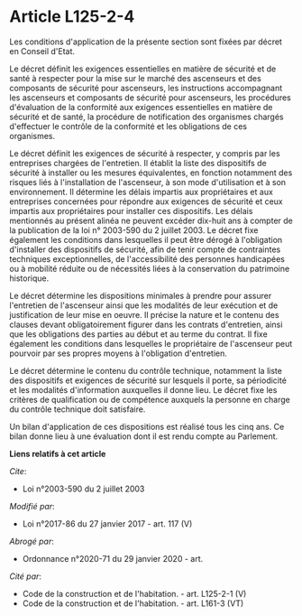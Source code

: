 # Article L125-2-4

Les conditions d'application de la présente section sont fixées par décret en Conseil d'Etat.

Le décret définit les exigences essentielles en matière de sécurité et  de santé à respecter pour la mise sur le marché des
ascenseurs et des  composants de sécurité pour ascenseurs, les instructions accompagnant  les ascenseurs et composants de
sécurité pour ascenseurs, les procédures  d'évaluation de la conformité aux exigences essentielles en matière de  sécurité et
de santé, la procédure de notification des organismes  chargés d'effectuer le contrôle de la conformité et les obligations de
ces organismes. 

Le décret définit les exigences de sécurité à respecter, y compris par les entreprises chargées de l'entretien. Il établit la
liste des dispositifs de sécurité à installer ou les mesures équivalentes, en fonction notamment des risques liés à
l'installation de l'ascenseur, à son mode d'utilisation et à son environnement. Il détermine les délais impartis aux
propriétaires et aux entreprises concernées pour répondre aux exigences de sécurité et ceux impartis aux propriétaires pour
installer ces dispositifs. Les délais mentionnés au présent alinéa ne peuvent excéder dix-huit ans à compter de la
publication de la loi n° 2003-590 du 2 juillet 2003. Le décret fixe également les conditions dans lesquelles il peut être
dérogé à l'obligation d'installer des dispositifs de sécurité, afin de tenir compte de contraintes techniques
exceptionnelles, de l'accessibilité des personnes handicapées ou à mobilité réduite ou de nécessités liées à la conservation
du patrimoine historique. 

Le décret détermine les dispositions minimales à prendre pour assurer l'entretien de l'ascenseur ainsi que les modalités de
leur exécution et de justification de leur mise en oeuvre. Il précise la nature et le contenu des clauses devant
obligatoirement figurer dans les contrats d'entretien, ainsi que les obligations des parties au début et au terme du contrat.
Il fixe également les conditions dans lesquelles le propriétaire de l'ascenseur peut pourvoir par ses propres moyens à
l'obligation d'entretien. 

Le décret détermine le contenu du contrôle technique, notamment la liste des dispositifs et exigences de sécurité sur
lesquels il porte, sa périodicité et les modalités d'information auxquelles il donne lieu. Le décret fixe les critères de
qualification ou de compétence auxquels la personne en charge du contrôle technique doit satisfaire. 

Un bilan d'application de ces dispositions est réalisé tous les cinq ans. Ce bilan donne lieu à une évaluation dont il est
rendu compte au Parlement.

**Liens relatifs à cet article**

_Cite_:

  - Loi n°2003-590 du 2 juillet 2003

_Modifié par_:

  - Loi n°2017-86 du 27 janvier 2017 - art. 117 (V)

_Abrogé par_:

  - Ordonnance n°2020-71 du 29 janvier 2020 - art.

_Cité par_:

  - Code de la construction et de l'habitation. - art. L125-2-1 (V)
  - Code de la construction et de l'habitation. - art. L161-3 (VT)
